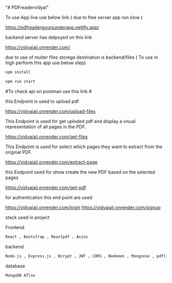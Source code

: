 "# PDFreadervidyai" 

To use App live use below link ( due to free server app run slow )

https://pdfreadergoursunderapp.netlify.app/

backend server has delpoyed on this link 

https://vidyaiaii.onrender.com/

due to use of multer files storege destination is backend/files ( To use in high perform this app use below step)
```bash
npm install
```
```bash
npm run start 
```


#To check api on postman use this link #

this Endpoint is used to upload pdf

https://vidyaiaii.onrender.com/upload-files

This Endpoint is used for get uploded pdf and display a visual representation of all pages in the PDF.

https://vidyaiaii.onrender.com/get-files

This Endpoint is used for select which pages they want to extract from the original PDF 

https://vidyaiaii.onrender.com/extract-page

this Endpoint used for show create the new PDF based on the selected pages

https://vidyaiaii.onrender.com/get-pdf

for authentication this end point are used 

https://vidyaiaii.onrender.com/login
https://vidyaiaii.onrender.com/signup

stack used in project 

Frontend 
```bash
React , Bootstrap , Reactpdf , Axios 
```
backend
```bash
Node.js , Express.js , Bcrypt , JWT , CORS , Nodemon , Mongoose , pdflib ,multer
```
database

```bash
MongoDB ATlas 
```



